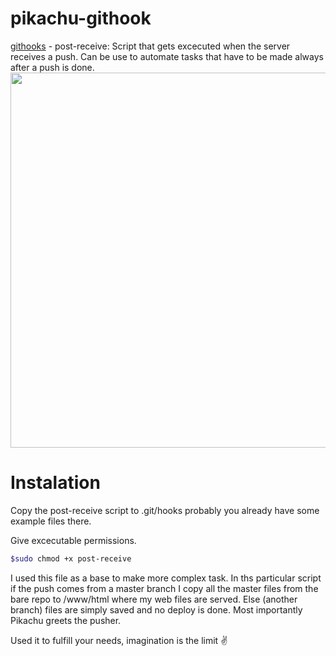 # pikachu-githook
[githooks](https://git-scm.com/docs/githooks) - post-receive: Script that gets excecuted when the server receives a push. Can be use to automate tasks that have to be made always after a push is done.
<img src="https://github.com/kikeonline/pikachu-githook/blob/master/terminal-screen.png" width="600">

# Instalation
Copy the post-receive script to .git/hooks probably you already have some example files there.

Give excecutable permissions.
  ```bash
  $sudo chmod +x post-receive
  ```

I used this file as a base to make more complex task. In ths particular script if the push comes from a master branch I copy all the master files from the bare repo to /www/html where my web files are served. Else (another branch) files are simply saved and no deploy is done. Most importantly Pikachu greets the pusher.

Used it to fulfill your needs, imagination is the limit ✌️
